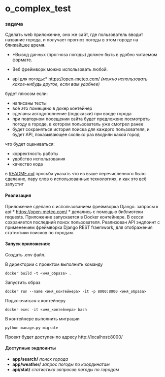 # o_complex_test

### задача
Сделать web приложение, оно же сайт, где пользователь вводит название города, и получает прогноз погоды в этом городе на ближайшее время.

 - *Вывод данных (прогноза погоды) должен быть в удобно читаемом формате. 

 - Веб фреймворк можно использовать любой.

 - api для погоды:* https://open-meteo.com/ *(можно использовать какое-нибудь другое, если вам удобнее)*

будет плюсом если:

- написаны тесты
- всё это помещено в докер контейнер
- сделаны автодополнение (подсказки) при вводе города
- при повторном посещении сайта будет предложено посмотреть погоду в городе, в котором пользователь уже смотрел ранее
- будет сохраняться история поиска для каждого пользователя, и будет API, показывающее сколько раз вводили какой город

что будет оцениваться:

- корректность работы
- удобство использования
- качество кода

в [README.md](http://readme.md/) просьба указать что из выше перечисленного было сделанно, пару слов о использованных технологиях, и как это всё запустит

#### Реализация

Приложение сделано с использованием фреймворка Django.
запросы к api * https://open-meteo.com/ * делались с помощью библиотеки requests.
Приложение запускается в Docker контейнере.
В сесси сохраняется последний поиск пользователя.
Реализован API эндпоинт с применением фреймворка Django REST fraemwork, для отображения статистики поисков по городам.


#### Запуск приложения:

Создать .env файл.

В директории с проектом выполнить команду

```
docker build -t <имя_образа> .
```

Запустить образ

```
docker run --name <имя_контейнера> -it -p 8000:8000 <имя_образа>
```

Подключиться к контейнеру 

```
docker exec -it <имя_контейнера> bash
```

В контейнере выполнить миграции

```
python manage.py migrate
```


Проект будет доступен по адресу http://localhost:8000/

#### Доступные эндпоинты

- **app/search/** *поиск города*
- **app/weather/** *запрос погоды по координатам*
- **api/stat/** *статистика запросов погоды по городам*
